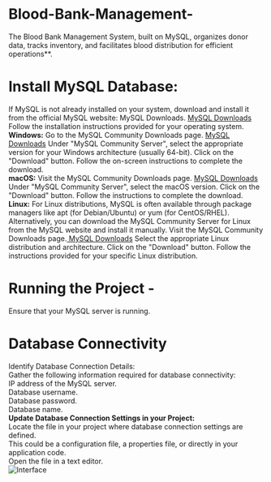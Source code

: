# Blood-Bank-Management-
The Blood Bank Management System, built on MySQL, organizes donor data, tracks inventory, and facilitates blood distribution for efficient operations**.

# Install MySQL Database:

If MySQL is not already installed on your system, download and install it from the official MySQL website: MySQL Downloads. 
<a href="https://www.mysql.com/downloads/" target="_blank" title=" MySQL Downloads"> MySQL Downloads</a><br>
Follow the installation instructions provided for your operating system.<br>
**Windows:**
Go to the MySQL Community Downloads page. <a href="https://www.mysql.com/downloads/" target="_blank" title=" MySQL Downloads"> MySQL Downloads</a>
Under "MySQL Community Server", select the appropriate version for your Windows architecture (usually 64-bit).
Click on the "Download" button.
Follow the on-screen instructions to complete the download.<br>
**macOS:**
Visit the MySQL Community Downloads page. <a href="https://www.mysql.com/downloads/" target="_blank" title=" MySQL Downloads"> MySQL Downloads</a>
Under "MySQL Community Server", select the macOS version.
Click on the "Download" button.
Follow the instructions to complete the download.<br> 
**Linux:**
For Linux distributions, MySQL is often available through package managers like apt (for Debian/Ubuntu) or yum (for CentOS/RHEL).
Alternatively, you can download the MySQL Community Server for Linux from the MySQL website and install it manually.
Visit the MySQL Community Downloads page.<a href="https://www.mysql.com/downloads/" target="_blank" title=" MySQL Downloads"> MySQL Downloads</a>
Select the appropriate Linux distribution and architecture.
Click on the "Download" button.
Follow the instructions provided for your specific Linux distribution.
# Running the Project -
Ensure that your MySQL server is running.

# Database Connectivity
Identify Database Connection Details:<br>
Gather the following information required for database connectivity:<br>
IP address of the MySQL server.<br>
Database username.<br>
Database password.<br>
Database name.<br>
**Update Database Connection Settings in your Project:**<br>
Locate the file in your project where database connection settings are defined.<br>
This could be a configuration file, a properties file, or directly in your application code.<br>
Open the file in a text editor.<br>
![Interface](C:\Users\bhand\Downloads.png)

